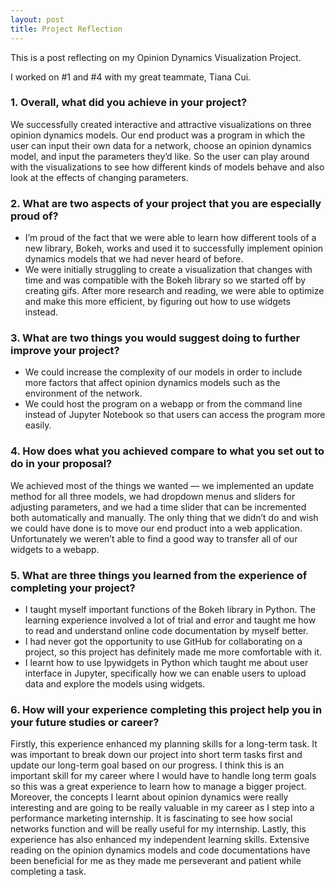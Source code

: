 ```yaml
---
layout: post
title: Project Reflection
---
```

This is a post reflecting on my Opinion Dynamics Visualization Project. 

I worked on #1 and #4 with my great teammate, Tiana Cui.

### 1. Overall, what did you achieve in your project?

  We successfully created interactive and attractive visualizations on three opinion dynamics models. Our end product was a program in which the user can input their own data for a network, choose an opinion dynamics model, and input the parameters they’d like. So the user can play around with the visualizations to see how different kinds of models behave and also look at the effects of changing parameters.

### 2. What are two aspects of your project that you are especially proud of?

  - I’m proud of the fact that we were able to learn how different tools of a new library, Bokeh, works and used it to successfully implement opinion dynamics models that we had never heard of before. 
  - We were initially struggling to create a visualization that changes with time and was compatible with the Bokeh library so we started off by creating gifs. After more research and reading, we were able to optimize and make this more efficient, by figuring out how to use widgets instead.

### 3. What are two things you would suggest doing to further improve your project?

  - We could increase the complexity of our models in order to include more factors that affect opinion dynamics models such as the environment of the network.
  - We could host the program on a webapp or from the command line instead of Jupyter Notebook so that users can access the program more easily.

### 4. How does what you achieved compare to what you set out to do in your proposal?

  We achieved most of the things we wanted — we implemented an update method for all three models, we had dropdown menus and sliders for adjusting parameters, and we had a time slider that can be incremented both automatically and manually. The only thing that we didn’t do and wish we could have done is to move our end product into a web application. Unfortunately we weren’t able to find a good way to transfer all of our widgets to a webapp.

### 5. What are three things you learned from the experience of completing your project?

  - I taught myself important functions of the Bokeh library in Python. The learning experience involved a lot of trial and error and taught me how to read and understand online code documentation by myself better.
  - I had never got the opportunity to use GitHub for collaborating on a project, so this project has definitely made me more comfortable with it.
  - I learnt how to use Ipywidgets in Python which taught me about user interface in Jupyter, specifically how we can enable users to  upload data and explore the models using widgets.


### 6. How will your experience completing this project help you in your future studies or career?

  Firstly, this experience enhanced my planning skills for a long-term task. It was important to break down our project into short term tasks first and update our long-term goal based on our progress. I think this is an important skill for my career where I would have to handle long term goals so this was a great experience to learn how to manage a bigger project. Moreover, the concepts I learnt about opinion dynamics were really interesting and are going to be really valuable in my career as I step into a performance marketing internship. It is fascinating to see how social networks function and will be really useful for my internship. Lastly, this experience has also enhanced my independent learning skills. Extensive reading on the opinion dynamics models and code documentations have been beneficial for me as they made me perseverant and patient while completing a task.

